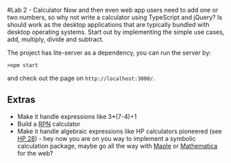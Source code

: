 #Lab 2 - Calculator
Now and then even web app users need to add one or two numbers, so why not write a calculator using TypeScript 
and jQuery? Is should work as the desktop applications that are typically bundled with desktop operating systems.
Start out by implementing the simple use cases, add, multiply, divide and subtract.

The project has lite-server as a dependency, you can run the server by:
 ```
>npm start
 ```  
and check out the page on ``http://localhost:3000/``.

## Extras
* Make it handle expressions like 3*(7-4)+1
* Build a [RPN](https://en.wikipedia.org/wiki/Reverse_Polish_notation) calculator
* Make it handle algebraic expressions like HP calculators pioneered (see [HP 28](https://en.wikipedia.org/wiki/HP-28_series)) - hey now you 
are on you way to implement a symbolic calculation package, maybe go all the way with 
  [Maple](https://en.wikipedia.org/wiki/Maple_(software)) or [Mathematica](https://en.wikipedia.org/wiki/Wolfram_Mathematica) 
  for the web?